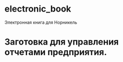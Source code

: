 # electronic_book
Электронная книга для Норникель

# Заготовка для управления отчетами предприятия.
